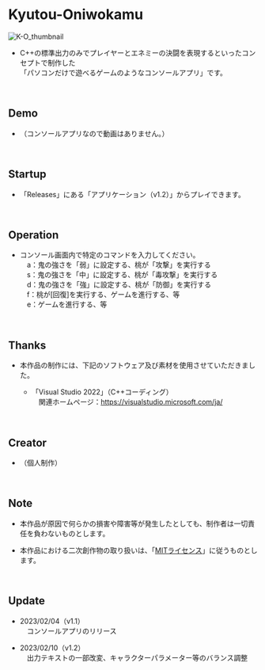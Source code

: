 # Kyutou-Oniwokamu

![K-O_thumbnail](https://user-images.githubusercontent.com/113690929/219536094-45748d73-da59-4721-88ac-e0dd8da32a7d.png)

* C++の標準出力のみでプレイヤーとエネミーの決闘を表現するといったコンセプトで制作した<br>
「パソコンだけで遊べるゲームのようなコンソールアプリ」です。
<br />

## Demo

* （コンソールアプリなので動画はありません。）
<br />

## Startup

* 「Releases」にある「アプリケーション（v1.2）」からプレイできます。
<br />

## Operation

* コンソール画面内で特定のコマンドを入力してください。<br>
　a：鬼の強さを「弱」に設定する、桃が「攻撃」を実行する<br>
　s：鬼の強さを「中」に設定する、桃が「毒攻撃」を実行する<br>
　d：鬼の強さを「強」に設定する、桃が「防御」を実行する<br>
　f：桃が[回復]を実行する、ゲームを進行する、等<br>
　e：ゲームを進行する、等
<br />

## Thanks

* 本作品の制作には、下記のソフトウェア及び素材を使用させていただきました。

  * 「Visual Studio 2022」（C++コーディング）<br>
  　関連ホームページ：https://visualstudio.microsoft.com/ja/
<br />

## Creator

* （個人制作）
<br />

## Note

* 本作品が原因で何らかの損害や障害等が発生したとしても、制作者は一切責任を負わないものとします。

* 本作品における二次創作物の取り扱いは、「[MITライセンス](LICENSE)」に従うものとします。
<br />

## Update

* 2023/02/04（v1.1）<br>
　コンソールアプリのリリース

* 2023/02/10（v1.2）<br>
　出力テキストの一部改変、キャラクターパラメーター等のバランス調整
<br />
